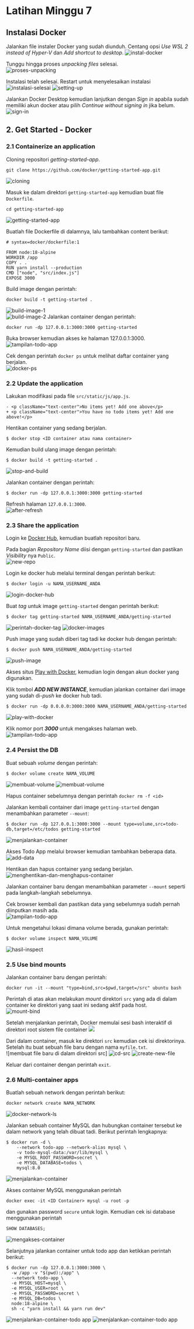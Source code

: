 # Latihan Minggu 7
## Instalasi Docker
Jalankan file instaler Docker yang sudah diunduh. Centang opsi *Use WSL 2 instead of Hyper-V* dan *Add shortcut to desktop*.
![instal-docker](gambar-01.png)  
  
Tunggu hingga proses *unpacking files* selesai.   
![proses-unpacking](gambar-02.png)  
  
Instalasi telah selesai. Restart untuk menyelesaikan instalasi
![instalasi-selesai](gambar-03.png)
![setting-up](gambar-04.png)  
  
Jalankan Docker Desktop kemudian lanjutkan dengan *Sign in* apabila sudah memiliki akun docker atau pilih *Continue without signing in* jika belum.
![sign-in](gambar-05.png)  
  
## 2. Get Started - Docker
### 2.1 Containerize an application
Cloning repositori *getting-started-app*.  
```
git clone https://github.com/docker/getting-started-app.git 
```
![cloning](gambar-06.png)

Masuk ke dalam direktori `getting-started-app` kemudian buat file `Dockerfile`.  
```
cd getting-started-app
```
![getting-started-app](gambar-07.png)

Buatlah file Dockerfile di dalamnya, lalu tambahkan content berikut:
```
# syntax=docker/dockerfile:1

FROM node:18-alpine
WORKDIR /app
COPY . .
RUN yarn install --production
CMD ["node", "src/index.js"]
EXPOSE 3000
```
Build image dengan perintah:
```
docker build -t getting-started .
```
![build-image-1](gambar-08.png)  
![build-image-2](gambar-09.png)
Jalankan container dengan perintah:  
```
docker run -dp 127.0.0.1:3000:3000 getting-started
```
Buka browser kemudian akses ke halaman 127.0.0.1:3000.  
![tampilan-todo-app](gambar-10.png)  
  
Cek dengan perintah `docker ps` untuk melihat daftar container yang berjalan.  
![docker-ps](gambar-11.png)  
  
### 2.2 Update the application
Lakukan modifikasi pada file `src/static/js/app.js`.  
```
- <p className="text-center">No items yet! Add one above</p>
+ <p className="text-center">You have no todo items yet! Add one above!</p>
```
  
Hentikan container yang sedang berjalan.  
```
$ docker stop <ID container atau nama container>
```
Kemudian build ulang image dengan perintah:  
```
$ docker build -t getting-started .
```
![stop-and-build](gambar-12.png)

Jalankan container dengan perintah:  
```
$ docker run -dp 127.0.0.1:3000:3000 getting-started
```
Refresh halaman `127.0.0.1:3000`.  
![after-refresh](gambar-13.png)  
  
### 2.3 Share the application
Login ke [Docker Hub](https://hub.docker.com/), kemudian buatlah repositori baru.
  
Pada bagian *Repository Name* diisi dengan `getting-started` dan pastikan *Visibility* nya `Public`.  
![new-repo](gambar-14.png)  
  
Login ke docker hub melalui terminal dengan perintah berikut:  
```
$ docker login -u NAMA_USERNAME_ANDA
```
![login-docker-hub](gambar-15.png)  
  
Buat *tag* untuk image `getting-started` dengan perintah berikut:  
```
$ docker tag getting-started NAMA_USERNAME_ANDA/getting-started
```
![perintah-docker-tag](gambar-16.png)
![docker-images](gambar-17.png)  
  
Push image yang sudah diberi tag tadi ke docker hub dengan perintah:  
```
$ docker push NAMA_USERNAME_ANDA/getting-started
```
![push-image](gambar-18.png)  

Akses situs [Play with Docker](https://labs.play-with-docker.com/), kemudian login dengan akun docker yang digunakan.  
  
Klik tombol *__ADD NEW INSTANCE__*, kemudian jalankan container dari image yang sudah di-*push* ke docker hub tadi.  
```
$ docker run -dp 0.0.0.0:3000:3000 NAMA_USERNAME_ANDA/getting-started
```
![play-with-docker](gambar-19.png)  
  
Klik nomor port *__3000__* untuk mengakses halaman web.  
![tampilan-todo-app](gambar-20.png)  
  
### 2.4 Persist the DB
Buat sebuah *volume* dengan perintah:  
```
$ docker volume create NAMA_VOLUME
```
![membuat-volume](gambar-21.png)
![membuat-volume](gambar-22.png)  
  
Hapus container sebelumnya dengan perintah `docker rm -f <id>`  

Jalankan kembali container dari image `getting-started` dengan menambahkan parameter `--mount`:  
```
$ docker run -dp 127.0.0.1:3000:3000 --mount type=volume,src=todo-db,target=/etc/todos getting-started
```
![menjalankan-container](gambar-23.png)  
  
Akses Todo App melalui browser kemudian tambahkan beberapa data.  
![add-data](gambar-24.png)  
  
Hentikan dan hapus container yang sedang berjalan.  
![menghentikan-dan-menghapus-container](gambar-25.png)  
  
Jalankan container baru dengan menambahkan parameter `--mount` seperti pada langkah-langkah sebelumnya.  
  
Cek browser kembali dan pastikan data yang sebelumnya sudah pernah diinputkan masih ada.  
![tampilan-todo-app](gambar-26.png)  
  
Untuk mengetahui lokasi dimana volume berada, gunakan perintah:  
```
$ docker volume inspect NAMA_VOLUME
```
![hasil-inspect](gambar-27.png)  
  
### 2.5 Use bind mounts
Jalankan container baru dengan perintah:  
```
docker run -it --mount "type=bind,src=$pwd,target=/src" ubuntu bash
```
Perintah di atas akan melakukan *mount* direktori `src` yang ada di dalam container ke direktori yang saat ini sedang aktif pada host.  
![mount-bind](gambar-28.png)  

Setelah menjalankan perintah, Docker memulai sesi bash interaktif di direktori root sistem file container
![](gambar-29.png)

Dari dalam container, masuk ke direktori `src` kemudian cek isi direktorinya. Setelah itu buat sebuah file baru dengan nama `myfile.txt`.  
![membuat file baru di dalam direktori src]
![cd-src](gambar-30.png)
![create-new-file](gambar-31.png)    
  
Keluar dari container dengan perintah `exit`.
  
### 2.6 Multi-container apps
Buatlah sebuah network dengan perintah berikut:  
```
docker network create NAMA_NETWORK
```
![docker-network-ls](gambar-36.png)  
  
Jalankan sebuah container MySQL dan hubungkan container tersebut ke dalam network yang telah dibuat tadi. Berikut perintah lengkapnya:  
```
$ docker run -d \
    --network todo-app --network-alias mysql \
    -v todo-mysql-data:/var/lib/mysql \
    -e MYSQL_ROOT_PASSWORD=secret \
    -e MYSQL_DATABASE=todos \
    mysql:8.0
```
![menjalankan-container](gambar-32.png)  
  
Akses container MySQL menggunakan perintah 
```
docker exec -it <ID Container> mysql -u root -p
``` 
dan gunakan password `secure` untuk login. Kemudian cek isi database menggunakan perintah 
```
SHOW DATABASES;
```  
![mengakses-container](gambar-33.png)  
  
Selanjutnya jalankan container untuk todo app dan ketikkan perintah berikut:  
```
$ docker run -dp 127.0.0.1:3000:3000 \
  -w /app -v "$(pwd):/app" \
  --network todo-app \
  -e MYSQL_HOST=mysql \
  -e MYSQL_USER=root \
  -e MYSQL_PASSWORD=secret \
  -e MYSQL_DB=todos \
  node:18-alpine \
  sh -c "yarn install && yarn run dev"
```
![menjalankan-container-todo app](gambar-34.png)
![menjalankan-container-todo app](gambar-35.png)  